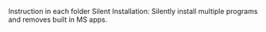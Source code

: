 Instruction in each folder
Silent Installation: Silently install multiple programs and removes built in MS apps.
